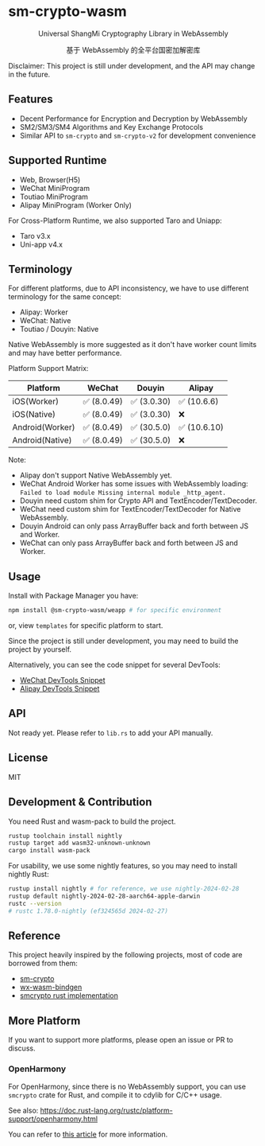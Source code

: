 # sm-crypto-wasm

<center>
Universal ShangMi Cryptography Library in WebAssembly

基于 WebAssembly 的全平台国密加解密库
</center>

Disclaimer: This project is still under development, and the API may change in the future.

## Features

- Decent Performance for Encryption and Decryption by WebAssembly
- SM2/SM3/SM4 Algorithms and Key Exchange Protocols
- Similar API to `sm-crypto` and `sm-crypto-v2` for development convenience

## Supported Runtime

- Web, Browser(H5)
- WeChat MiniProgram
- Toutiao MiniProgram
- Alipay MiniProgram (Worker Only)

For Cross-Platform Runtime, we also supported Taro and Uniapp:
- Taro v3.x
- Uni-app v4.x

## Terminology

For different platforms, due to API inconsistency, we have to use different terminology for the same concept:
- Alipay: Worker
- WeChat: Native
- Toutiao / Douyin: Native

Native WebAssembly is more suggested as it don't have worker count limits and may have better performance.

Platform Support Matrix:

| Platform        | WeChat     | Douyin     | Alipay      |
| --------------- | ---------- | ---------- | ----------- |
| iOS(Worker)     | ✅ (8.0.49) | ✅ (3.0.30) | ✅ (10.6.6)  |
| iOS(Native)     | ✅ (8.0.49) | ✅ (3.0.30) | ❌           |
| Android(Worker) | ✅ (8.0.49) | ✅ (30.5.0) | ✅ (10.6.10) |
| Android(Native) | ✅ (8.0.49) | ✅ (30.5.0) | ❌           |

Note:
- Alipay don't support Native WebAssembly yet.
- WeChat Android Worker has some issues with WebAssembly loading: `Failed to load module Missing internal module _http_agent.`
- Douyin need custom shim for Crypto API and TextEncoder/TextDecoder.
- WeChat need custom shim for TextEncoder/TextDecoder for Native WebAssembly.
- Douyin Android can only pass ArrayBuffer back and forth between JS and Worker.
- WeChat can only pass ArrayBuffer back and forth between JS and Worker.

## Usage
Install with Package Manager you have:

```bash
npm install @sm-crypto-wasm/weapp # for specific environment
```

or, view `templates` for specific platform to start.

Since the project is still under development, you may need to build the project by yourself.

Alternatively, you can see the code snippet for several DevTools:
- [WeChat DevTools Snippet](https://example.com)
- [Alipay DevTools Snippet](https://example.com)

## API

Not ready yet. Please refer to `lib.rs` to add your API manually.

## License

MIT

## Development & Contribution

You need Rust and wasm-pack to build the project. 

```bash
rustup toolchain install nightly
rustup target add wasm32-unknown-unknown
cargo install wasm-pack
```

For usability, we use some nightly features, so you may need to install nightly Rust:

```bash
rustup install nightly # for reference, we use nightly-2024-02-28
rustup default nightly-2024-02-28-aarch64-apple-darwin
rustc --version
# rustc 1.78.0-nightly (ef324565d 2024-02-27)
```

## Reference

This project heavily inspired by the following projects, most of code are borrowed from them:

- [sm-crypto](https://github.com/JuneAndGreen/sm-crypto)
- [wx-wasm-bindgen](https://github.com/planet0104/wx-wasm-bindgen)
- [smcrypto rust implementation](https://github.com/zhuobie/smcrypto)

## More Platform

If you want to support more platforms, please open an issue or PR to discuss. 

### OpenHarmony

For OpenHarmony, since there is no WebAssembly support, you can use `smcrypto` crate for Rust, and compile it to cdylib for C/C++ usage.

See also: https://doc.rust-lang.org/rustc/platform-support/openharmony.html

You can refer to [this article](https://blog.csdn.net/BelanLu/article/details/137136031) for more information.
